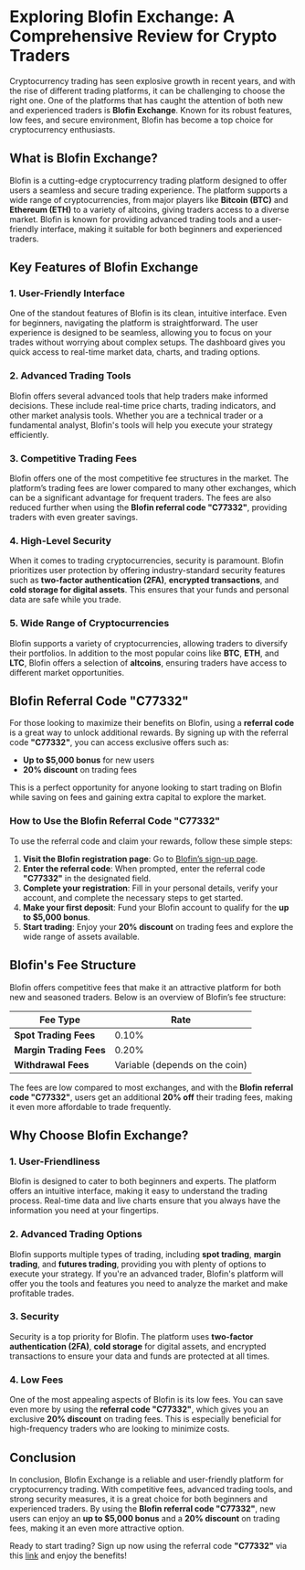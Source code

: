 # Exploring Blofin Exchange: A Comprehensive Review for Crypto Traders

Cryptocurrency trading has seen explosive growth in recent years, and with the rise of different trading platforms, it can be challenging to choose the right one. One of the platforms that has caught the attention of both new and experienced traders is **Blofin Exchange**. Known for its robust features, low fees, and secure environment, Blofin has become a top choice for cryptocurrency enthusiasts.

## What is Blofin Exchange?

Blofin is a cutting-edge cryptocurrency trading platform designed to offer users a seamless and secure trading experience. The platform supports a wide range of cryptocurrencies, from major players like **Bitcoin (BTC)** and **Ethereum (ETH)** to a variety of altcoins, giving traders access to a diverse market. Blofin is known for providing advanced trading tools and a user-friendly interface, making it suitable for both beginners and experienced traders.

## Key Features of Blofin Exchange

### 1. **User-Friendly Interface**

One of the standout features of Blofin is its clean, intuitive interface. Even for beginners, navigating the platform is straightforward. The user experience is designed to be seamless, allowing you to focus on your trades without worrying about complex setups. The dashboard gives you quick access to real-time market data, charts, and trading options.

### 2. **Advanced Trading Tools**

Blofin offers several advanced tools that help traders make informed decisions. These include real-time price charts, trading indicators, and other market analysis tools. Whether you are a technical trader or a fundamental analyst, Blofin's tools will help you execute your strategy efficiently.

### 3. **Competitive Trading Fees**

Blofin offers one of the most competitive fee structures in the market. The platform’s trading fees are lower compared to many other exchanges, which can be a significant advantage for frequent traders. The fees are also reduced further when using the **Blofin referral code "C77332"**, providing traders with even greater savings.

### 4. **High-Level Security**

When it comes to trading cryptocurrencies, security is paramount. Blofin prioritizes user protection by offering industry-standard security features such as **two-factor authentication (2FA)**, **encrypted transactions**, and **cold storage for digital assets**. This ensures that your funds and personal data are safe while you trade.

### 5. **Wide Range of Cryptocurrencies**

Blofin supports a variety of cryptocurrencies, allowing traders to diversify their portfolios. In addition to the most popular coins like **BTC**, **ETH**, and **LTC**, Blofin offers a selection of **altcoins**, ensuring traders have access to different market opportunities.

## Blofin Referral Code "C77332"

For those looking to maximize their benefits on Blofin, using a **referral code** is a great way to unlock additional rewards. By signing up with the referral code **"C77332"**, you can access exclusive offers such as:

- **Up to $5,000 bonus** for new users
- **20% discount** on trading fees

This is a perfect opportunity for anyone looking to start trading on Blofin while saving on fees and gaining extra capital to explore the market.

### How to Use the Blofin Referral Code "C77332"

To use the referral code and claim your rewards, follow these simple steps:

1. **Visit the Blofin registration page**: Go to [Blofin’s sign-up page](https://blofin.com/register?referral_code=C77332).
2. **Enter the referral code**: When prompted, enter the referral code **"C77332"** in the designated field.
3. **Complete your registration**: Fill in your personal details, verify your account, and complete the necessary steps to get started.
4. **Make your first deposit**: Fund your Blofin account to qualify for the **up to $5,000 bonus**.
5. **Start trading**: Enjoy your **20% discount** on trading fees and explore the wide range of assets available.

## Blofin's Fee Structure

Blofin offers competitive fees that make it an attractive platform for both new and seasoned traders. Below is an overview of Blofin’s fee structure:

| Fee Type             | Rate       |
|----------------------|------------|
| **Spot Trading Fees** | 0.10%      |
| **Margin Trading Fees** | 0.20%    |
| **Withdrawal Fees**   | Variable (depends on the coin) |

The fees are low compared to most exchanges, and with the **Blofin referral code "C77332"**, users get an additional **20% off** their trading fees, making it even more affordable to trade frequently.

## Why Choose Blofin Exchange?

### 1. **User-Friendliness**

Blofin is designed to cater to both beginners and experts. The platform offers an intuitive interface, making it easy to understand the trading process. Real-time data and live charts ensure that you always have the information you need at your fingertips.

### 2. **Advanced Trading Options**

Blofin supports multiple types of trading, including **spot trading**, **margin trading**, and **futures trading**, providing you with plenty of options to execute your strategy. If you're an advanced trader, Blofin's platform will offer you the tools and features you need to analyze the market and make profitable trades.

### 3. **Security**

Security is a top priority for Blofin. The platform uses **two-factor authentication (2FA)**, **cold storage** for digital assets, and encrypted transactions to ensure your data and funds are protected at all times.

### 4. **Low Fees**

One of the most appealing aspects of Blofin is its low fees. You can save even more by using the **referral code "C77332"**, which gives you an exclusive **20% discount** on trading fees. This is especially beneficial for high-frequency traders who are looking to minimize costs.

## Conclusion

In conclusion, Blofin Exchange is a reliable and user-friendly platform for cryptocurrency trading. With competitive fees, advanced trading tools, and strong security measures, it is a great choice for both beginners and experienced traders. By using the **Blofin referral code "C77332"**, new users can enjoy an **up to $5,000 bonus** and a **20% discount** on trading fees, making it an even more attractive option.

Ready to start trading? Sign up now using the referral code **"C77332"** via this [link](https://blofin.com/register?referral_code=C77332) and enjoy the benefits!

